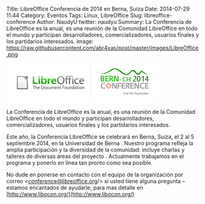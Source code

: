 Title: LibreOffice Conferencia de 2014 en Berna, Suiza
Date: 2014-07-29 11:44
Category: Eventos
Tags: Linux, LibreOffice
Slug: libreoffice-conference
Author: NaudyU
twitter: naudyu
Summary: La Conferencia de LibreOffice es la anual, es una reunión de la Comunidad LibreOffice en todo el mundo y participan desarrolladores, comercializadores,  usuarios finales y los partidarios interesados.
image: https://raw.githubusercontent.com/abr4xas/post/master/images/LibreOffice.png

![Libre Office Conferencia 2014](https://raw.githubusercontent.com/abr4xas/post/master/images/libreoffice-conferencia-2014.png)

 La Conferencia de LibreOffice es la anual, es una reunión de la Comunidad LibreOffice en todo el mundo y participan desarrolladores, comercializadores,  usuarios finales y los partidarios interesados.

Este año, la Conferencia LibreOffice se celebrará en Berna, Suiza, el 2 al 5 septiembre 2014, en la Universidad de Berna . Nuestro programa refleja la amplia participación y la diversidad de la comunidad: incluye charlas y talleres de diversas áreas del proyecto . Actualmente trabajamos en el programa y ponerlo en línea tan pronto como sea posible.

No dude en ponerse en contacto con el equipo de la organización por correo <conference@libreoffice.org/> si usted tiene alguna pregunta – estamos encantados de ayudarle, para mas detalle en [http://www.libocon.org/](http://www.libocon.org/)